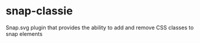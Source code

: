snap-classie
============

Snap.svg plugin that provides the ability to add and remove CSS classes to snap elements
